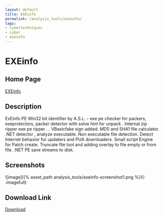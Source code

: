 ```yaml
---
layout: default
title: EXEinfo
permalink: /analysis_tools/exeinfo/
tags:
- cybertechniques
- cyber
- exeinfo
---
```



EXEinfo
=======

Home Page
---------
[EXEinfo](https://sourceforge.net/projects/exeinfope/)

Description
-----------
ExEinfo PE Win32 bit identifier by A.S.L. - exe pe checker for packers, exeprotectors, packer detector with solve hint for unpack .
Internal zip ripper exe pe ripper ...
VBasicfake sign added.
MD5 and SHA1 file calculator.
.NET detector , analyze executable.
Non executable file detection.
Detect Internet behavior for updaters and PUA downloaders.
Small script Engine for Patch create.
Truncate file tool and adding overlay to file empty or from file.
.NET PE save streams to disk.

Screenshots
-----------
![image]({% asset_path analysis_tools/exeinfo-screenshot1.png %}){: .imagefull}

Download Link
-------------
[Download](http://downloads.sourceforge.net/project/exeinfope/exeinfope.zip)
